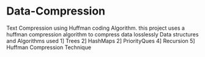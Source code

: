 # Data-Compression
Text Compression using Huffman coding Algorithm.
this project uses a huffman compression algorithm to compress data losslessly
Data structures and Algorithms used
1] Trees
2] HashMaps
2] PriorityQues
4] Recursion
5] Huffman Compression Technique


